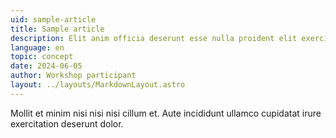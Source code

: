 ```yaml
---
uid: sample-article
title: Sample article
description: Elit anim officia deserunt esse nulla proident elit exercitation irure mollit dolor.
language: en
topic: concept
date: 2024-06-05
author: Workshop participant
layout: ../layouts/MarkdownLayout.astro
---
```


Mollit et minim nisi nisi nisi cillum et. Aute incididunt ullamco cupidatat irure exercitation deserunt dolor.
